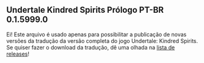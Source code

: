## Undertale Kindred Spirits Prólogo PT-BR 0.1.5999.0

Ei! Este arquivo é usado apenas para possibilitar a publicação de novas versões da tradução da versão completa do jogo Undertale: Kindred Spirits. Se quiser fazer o download da tradução, dê uma olhada na [lista de releases](https://github.com/teiarruma/undertale-kindred-spirits-ptbr/releases)!
